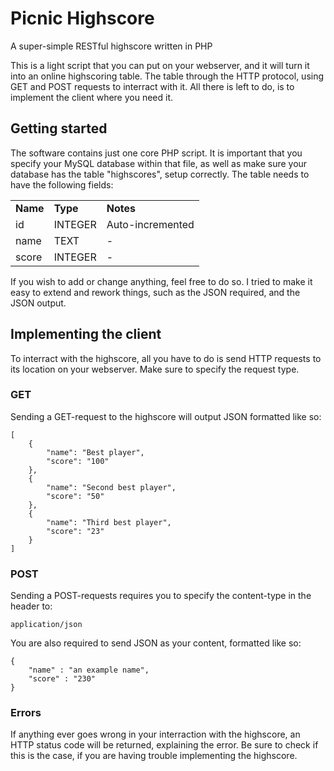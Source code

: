 Picnic Highscore
================

A super-simple RESTful highscore written in PHP
 
This is a light script that you can put on your webserver, and it will turn it into an online highscoring table.
The table through the HTTP protocol, using GET and POST requests to interract with it. All there is left to do, is to implement the client where you need it.


Getting started
---------------

The software contains just one core PHP script. 
It is important that you specify your MySQL database within that file, as well as
make sure your database has the table "highscores", setup correctly. 
The table needs to have the following fields:

<table>
    <tr>
        <td><b>Name</b></td>
        <td><b>Type</b></td>
        <td><b>Notes</b></td>
    </tr>
    <tr>
        <td>id</td>
        <td>INTEGER</td>
        <td>Auto-incremented</td>
    </tr>
    <tr>
        <td>name</td>
        <td>TEXT</td>
        <td>-</td>
    </tr>
    <tr>
        <td>score</td>
        <td>INTEGER</td>
        <td>-</td>
    </tr>
</table>
If you wish to add or change anything, feel free to do so. I tried to make
it easy to extend and rework things, such as the JSON required, and the JSON output.

Implementing the client
-----------------------
To interract with the highscore, all you have to do is send HTTP requests to its location on your webserver.
Make sure to specify the request type.

### GET ###
Sending a GET-request to the highscore will output JSON formatted like so:
```
[
    {
        "name": "Best player",
        "score": "100"
    },
    {
        "name": "Second best player",
        "score": "50"
    },
    {
        "name": "Third best player",
        "score": "23"
    }
]
```

### POST ###
Sending a POST-requests requires you to specify the content-type in the header to:
```
application/json
```
You are also required to send JSON as your content, formatted like so:
```
{
	"name" : "an example name",
	"score" : "230"
}
```

### Errors ###
If anything ever goes wrong in your interraction with the highscore, an HTTP status code will be returned, explaining the error. Be sure to check if this is the case, if you are having trouble implementing the highscore.
